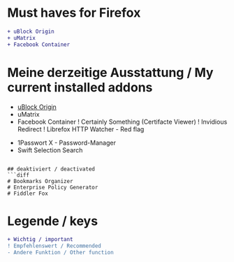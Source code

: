 # Must haves for Firefox

```diff
+ uBlock Origin
+ uMatrix
+ Facebook Container
```

# Meine derzeitige Ausstattung / My current installed addons
+ [uBlock Origin](https://addons.mozilla.org/de/firefox/addon/ublock-origin/)
+ uMatrix
+ Facebook Container
! Certainly Something (Certifacte Viewer)
! Invidious Redirect
! Librefox HTTP Watcher - Red flag
- 1Passwort X - Password-Manager
- Swift Selection Search
```

## deaktiviert / deactivated
```diff
# Bookmarks Organizer
# Enterprise Policy Generator
# Fiddler Fox
```

# Legende / keys
```diff
+ Wichtig / important
! Empfehlenswert / Recommended
- Andere Funktion / Other function
```
